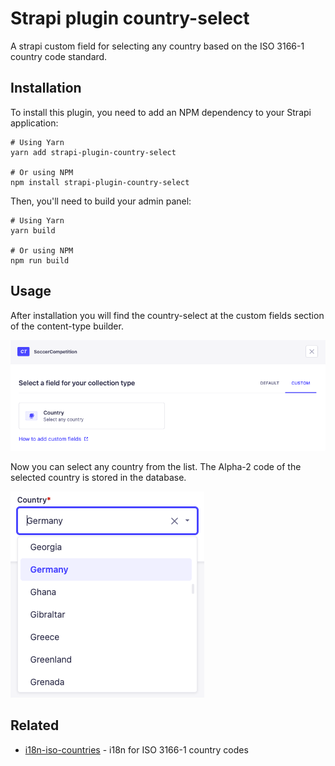 # Strapi plugin country-select

A strapi custom field for selecting any country based on the ISO 3166-1 country code standard.

## Installation

To install this plugin, you need to add an NPM dependency to your Strapi application:

```
# Using Yarn
yarn add strapi-plugin-country-select

# Or using NPM
npm install strapi-plugin-country-select
```

Then, you'll need to build your admin panel:

```
# Using Yarn
yarn build

# Or using NPM
npm run build
```


## Usage

After installation you will find the country-select at the custom fields section of the content-type builder.

![country select screenshot](./country-select-custom-field.png)

Now you can select any country from the list. The Alpha-2 code of the selected country is stored in the database.

![country select screenshot](./country-select.png)


## Related

- [i18n-iso-countries](https://github.com/michaelwittig/node-i18n-iso-countries) - i18n for ISO 3166-1 country codes